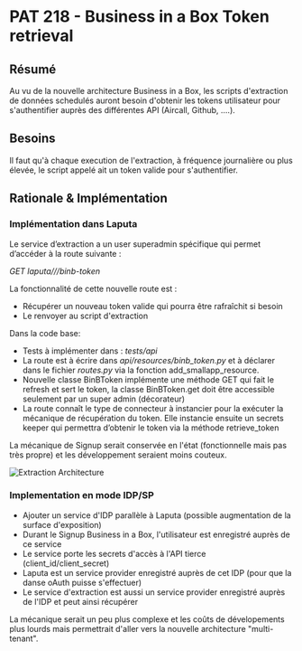 # PAT 218 - Business in a Box Token retrieval

## Résumé
Au vu de la nouvelle architecture Business in a Box, les scripts d'extraction de données schedulés auront besoin d'obtenir les tokens utilisateur pour s'authentifier auprès des différentes API (Aircall, Github, ....).  


## Besoins
Il faut qu'à chaque execution de l'extraction, à fréquence journalière ou plus élevée, le script appelé ait un token valide pour s'authentifier.


## Rationale & Implémentation
### Implémentation dans Laputa


Le service d’extraction a un user superadmin spécifique qui permet d’accéder à la route suivante :

*GET laputa/<app-id>/<connector-type>/binb-token*

La fonctionnalité de cette nouvelle route est : 
 - Récupérer un nouveau token valide qui pourra être rafraîchit si besoin
 - Le renvoyer au script d'extraction

Dans la code base: 
- Tests à implémenter dans : *tests/api*
- La route est à écrire dans *api/resources/binb_token.py* et à déclarer dans le fichier *routes.py* via la fonction add_smallapp_resource.
- Nouvelle classe BinBToken implémente une méthode GET qui fait le refresh et sert le token, la classe BinBToken.get doit être accessible seulement par un super admin (décorateur)
- La route connaît le type de connecteur à instancier pour la exécuter la mécanique de récupération du token. Elle instancie ensuite un secrets keeper qui permettra d’obtenir le token via la méthode retrieve_token


La mécanique de Signup serait conservée en l'état (fonctionnelle mais pas très propre) et les développement seraient moins couteux. 

![Extraction Architecture](./binbtoken.png)


### Implementation en mode IDP/SP

- Ajouter un service d'IDP parallèle à Laputa (possible augmentation de la surface d'exposition)
- Durant le Signup Business in a Box, l'utilisateur est enregistré auprès de ce service
- Le service porte les secrets d'accès à l'API tierce (client_id/client_secret)
- Laputa est un service provider enregistré auprès de cet IDP (pour que la danse oAuth puisse s'effectuer)
- Le service d'extraction est aussi un service provider enregistré auprès de l'IDP et peut ainsi récupérer 


La mécanique serait un peu plus complexe et les coûts de dévelopements plus lourds mais permettrait d'aller vers la nouvelle architecture "multi-tenant".